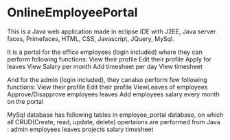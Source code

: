 # OnlineEmployeePortal

This is a Java web application made in eclipse IDE with J2EE, Java server
faces, Primefaces, HTML, CSS, Javascript, JQuery, MySql.

It is a portal for the office employees (login included) where they
can perform following functions:
View their profile
Edit their profile
Apply for leaves
View Salary per month
Add timesheet per day
View timesheet

And for the admin (login included), they canalso perform few following
functions:
View their profile
Edit their profile
ViewLeaves of employees
Approve/Disapprove employees leaves
Add employees salary every month on the portal

MySql database has following tables in employee_portal database, on
which all CRUD(Create, read, update, delete) opertaions are performed
from Java :
admin
employees
leaves
projects
salary
timesheet
